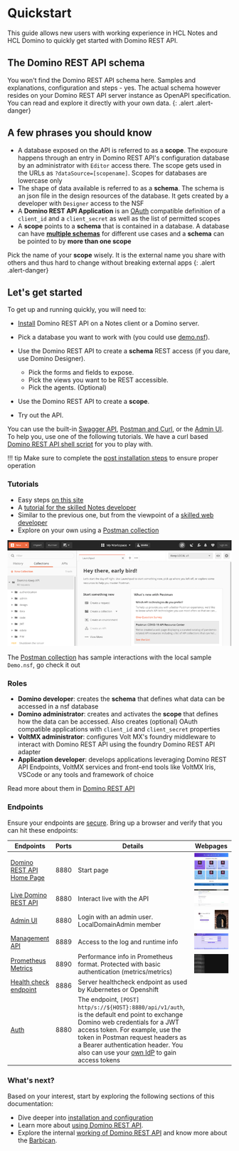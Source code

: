 # Quickstart

This guide allows new users with working experience in HCL Notes and HCL Domino to quickly get started with Domino REST API.

<!-- ## Downloading Domino REST API

Log in to [Flexnet](https://hclsoftware.flexnetoperations.com/) to and download Domino REST API.

## Let's connect
Join us for questions, discussions, ideas and feedback over at [OpenNTF's Discord server](https://discord.com/invite/jmRHpDRnH4).

## What's New

Check the [Changelog](../references/changelog) to learn what is new in Domino REST API V1.-->

## The Domino REST API schema

You won't find the Domino REST API schema here. Samples and explanations, configuration and steps - yes. The actual schema however resides on your Domino REST API server instance as OpenAPI specification. You can read and explore it directly with your own data.
{: .alert .alert-danger}

## A few phrases you should know

- A database exposed on the API is referred to as a **scope**. The exposure happens through an entry in Domino REST API's configuration database by an administrator with `Editor` access there. The scope gets used in the URLs as `?dataSource=[scopename]`. Scopes for databases are lowercase only
- The shape of data available is referred to as a **schema**. The schema is an json file in the design resources of the database. It gets created by a developer with `Designer` access to the NSF
- A **Domino REST API Application** is an [OAuth](https://oauth.net/) compatible definition of a `client_id` and a `client_secret` as well as the list of permitted scopes
- A **scope** points to a **schema** that is contained in a database. A database can have [**multiple schemas**](../assets/images/KeepSchemaToApp.png) for different use cases and a **schema** can be pointed to by **more than one scope**

Pick the name of your **scope** wisely. It is the external name you share with others and thus hard to change without breaking external apps
{: .alert .alert-danger}

## Let's get started

To get up and running quickly, you will need to:

- [Install](../tutorial/installconfig/index.md) Domino REST API on a Notes client or a Domino server.
- Pick a database you want to work with (you could use [demo.nsf](../references/downloads.md)).
- Use the Domino REST API to create a **schema** REST access (if you dare, use Domino Designer).

  - Pick the forms and fields to expose.
  - Pick the views you want to be REST accessible.
  - Pick the agents. (Optional)

- Use the Domino REST API to create a **scope**.
- Try out the API.

You can use the built-in [Swagger API](../tutorial/swagger.md), [Postman and Curl](../tutorial/postmancurl.md), or the [Admin UI](../tutorial/adminui.md). To help you, use one of the following tutorials. We have a curl based [Domino REST API shell script](../references/downloads.md) for you to play with.

<!-- prettier-ignore -->
!!! tip
    Make sure to complete the [post installation steps](../tutorial/installconfig/postinstallation.md) to ensure proper operation

### Tutorials

- Easy steps [on this site](../tutorial/index.md)
- A [tutorial for the skilled Notes developer](https://opensource.hcltechsw.com/domino-keep-tutorials/pages/todo/index)
- Similar to the previous one, but from the viewpoint of a [skilled web developer](https://opensource.hcltechsw.com/domino-keep-tutorials/pages/domino-new/index#pre-requisites)
- Explore on your own using a [Postman collection](../references/downloads.md)

![OpenAPI](../assets/images/postman.png)

The [Postman collection](../references/downloads.md) has sample interactions with the local sample `Demo.nsf`, go check it out

### Roles

- **Domino developer**: creates the **schema** that defines what data can be accessed in a nsf database
- **Domino administrator**: creates and activates the **scope** that defines how the data can be accessed. Also creates (optional) OAuth compatible applications with `client_id` and `client_secret` properties
- **VoltMX administrator**: configures Volt MX's foundry middleware to interact with Domino REST API using the foundry Domino REST API adapter
- **Application developer**: develops applications leveraging Domino REST API Endpoints, VoltMX services and front-end tools like VoltMX Iris, VSCode or any tools and framework of choice

Read more about them in [Domino REST API](../references/usingdominorestapi/roles.md)

### Endpoints

Ensure your endpoints are [secure](../topicguides/securingKEEPEndpoints.md).
Bring up a browser and verify that you can hit these endpoints:

| Endpoints                                                                                             | Ports | Details                                                                                                                                                                                                                                                                                                                               | Webpages                                                      |
| ----------------------------------------------------------------------------------------------------- | ----- | ------------------------------------------------------------------------------------------------------------------------------------------------------------------------------------------------------------------------------------------------------------------------------------------------------------------------------------- | ------------------------------------------------------------- |
| [Domino REST API Home Page](http://localhost:8880/)                                                   | 8880  | Start page                                                                                                                                                                                                                                                                                                                            | ![StartPage](../assets/images/startpage.png)                  |
| [Live Domino REST API](http://localhost:8880/openapi/index.html?url=/api/v1/schema/openapi.core.json) | 8880  | Interact live with the API                                                                                                                                                                                                                                                                                                            | ![OpenAPI](../assets/images/OpenAPI.png)                      |
| [Admin UI](http://localhost:8880/admin/ui/)                                                           | 8880  | Login with an admin user. LocalDomainAdmin member                                                                                                                                                                                                                                                                                     | ![Admin Login](../assets/images/AdminLogin.png)               |
| [Management API](http://localhost:8889/)                                                              | 8889  | Access to the log and runtime info                                                                                                                                                                                                                                                                                                    | ![Server Info](../assets/images/ServerInfo.png)               |
| [Prometheus Metrics](http://localhost:8890/)                                                          | 8890  | Performance info in Prometheus format. Protected with basic authentication (metrics/metrics)                                                                                                                                                                                                                                          | ![Performance Metris](../assets/images/PrometheusMetrics.png) |
| [Health check endpoint](http://localhost:8886/)                                                       | 8886  | Server healthcheck endpoint as used by Kubernetes or Openshift                                                                                                                                                                                                                                                                        |
| [Auth](http://localhost:8880/api/v1/auth)                                                             | 8880  | The endpoint, `[POST] http/s://${HOST}:8880/api/v1/auth`, is the default end point to exchange Domino web credentials for a JWT access token. For example, use the token in Postman request headers as a Bearer authentication header. You also can use your [own IdP](../howto/configuringIdentityProvider.md) to gain access tokens |

### What's next?

Based on your interest, start by exploring the following sections of this documentation:

- Dive deeper into [installation and configuration](../tutorial/installconfig/index.md)
- Learn more about [using Domino REST API](../references/usingdominorestapi/usingkeepindex.md).
- Explore the internal [working of Domino REST API](../topicguides/howkeepworks.md) and know more about the [Barbican](../topicguides/barbican.md).
